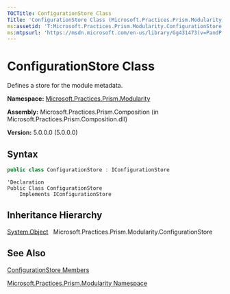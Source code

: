 ```yaml
---
TOCTitle: ConfigurationStore Class
Title: 'ConfigurationStore Class (Microsoft.Practices.Prism.Modularity)'
ms:assetid: 'T:Microsoft.Practices.Prism.Modularity.ConfigurationStore'
ms:mtpsurl: 'https://msdn.microsoft.com/en-us/library/Gg431473(v=PandP.50)'
---
```


# ConfigurationStore Class

Defines a store for the module metadata.

**Namespace:** [Microsoft.Practices.Prism.Modularity](https://msdn.microsoft.com/en-us/library/microsoft.practices.prism.modularity(v=pandp.50))

**Assembly:** Microsoft.Practices.Prism.Composition (in Microsoft.Practices.Prism.Composition.dll)

**Version:** 5.0.0.0 (5.0.0.0)

## Syntax

```C#
public class ConfigurationStore : IConfigurationStore
```

```VB
'Declaration
Public Class ConfigurationStore
	Implements IConfigurationStore
```

## Inheritance Hierarchy

[System.Object](http://msdn.microsoft.com/en-us/library/e5kfa45b)
  Microsoft.Practices.Prism.Modularity.ConfigurationStore

## See Also

[ConfigurationStore Members](https://msdn.microsoft.com/en-us/library/microsoft.practices.prism.modularity.configurationstore_members(v=pandp.50))

[Microsoft.Practices.Prism.Modularity Namespace](https://msdn.microsoft.com/en-us/library/microsoft.practices.prism.modularity(v=pandp.50))
